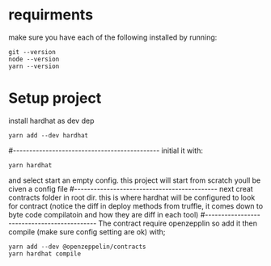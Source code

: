 # requirments

make sure you have each of the following installed by running:

```
git --version
node --version
yarn --version
```

# Setup project

install hardhat as dev dep
```
yarn add --dev hardhat
```
#---------------------------------------------
initial it with:
```
yarn hardhat
```
and select start an empty config. this project will start from scratch
youll be civen a config file
#--------------------------------------------
next creat contracts folder in root dir. this is where hardhat will be configured to look
for contract (notice the diff in deploy methods from truffle, it comes down to byte code compilatoin and 
how they are diff in each tool) 
#--------------------------------------------
The contract require openzepplin so add it then compile (make sure config setting are ok) with;
```
yarn add --dev @openzeppelin/contracts
yarn hardhat compile
```

